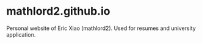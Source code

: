 # mathlord2.github.io
Personal website of Eric Xiao (mathlord2). Used for resumes and university application.
